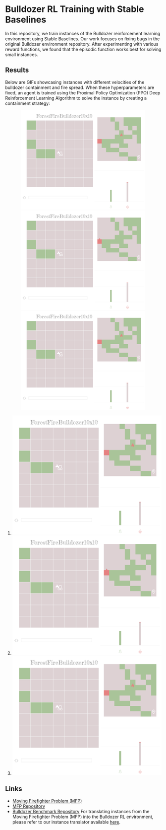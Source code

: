 # Bulldozer RL Training with Stable Baselines

In this repository, we train instances of the Bulldozer reinforcement learning environment using Stable Baselines. Our work focuses on fixing bugs in the original Bulldozer environment repository. After experimenting with various reward functions, we found that the episodic function works best for solving small instances.

## Results

Below are GIFs showcasing instances with different velocities of the bulldozer containment and fire spread. When these hyperparameters are fixed, an agent is trained using the Proximal Policy Optimization (PPO) Deep Reinforcement Learning Algorithm to solve the instance by creating a containment strategy:

<div style="text-align: center;">
    <img src="Solver_Firefighter/avatar-gifs/avatar-fire-master-1-b-0.gif" width="400">
</div>

<div style="text-align: center;">
    <img src="Solver_Firefighter/avatar-gifs/avatar-fire-master-2-a-0.gif" width="400">
</div>

<div style="text-align: center;">
    <img src="Solver_Firefighter/avatar-gifs/avatar-fire-master-6-b-1.gif" width="400">
</div>

1. ![GIF 1](Solver_Firefighter/avatar-gifs/avatar-fire-master-1-b-0.gif)
2. ![GIF 2](Solver_Firefighter/avatar-gifs/avatar-fire-master-2-a-0.gif)
3. ![GIF 3](Solver_Firefighter/avatar-gifs/avatar-fire-master-6-b-1.gif)
   <!-- Add more GIFs as necessary -->

## Links

- [Moving Firefighter Problem (MFP)](https://www.mdpi.com/2038212)
- [MFP Repository](https://github.com/BrunoGupa/MovingFirefighterProblem)
- [Bulldozer Benchmark Repository](https://github.com/elbecerrasoto/gym-cellular-automata)
For translating instances from the Moving Firefighter Problem (MFP) into the Bulldozer RL environment, please refer to our instance translator available [here](https://github.com/BrunoGupa/instance_translator).
